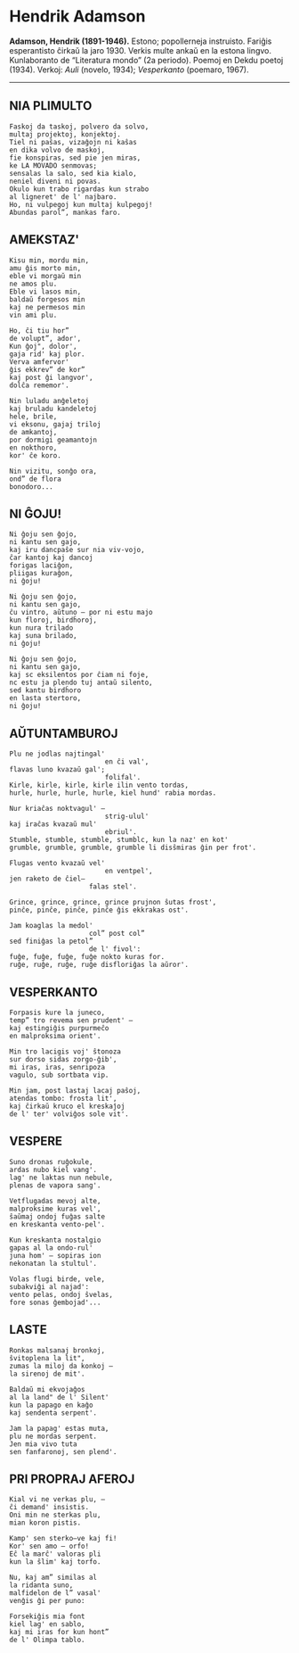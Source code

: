 # Hendrik Adamson
**Adamson, Hendrik (1891-1946).** Estono; popollerneja instruisto. Fariĝis esperantisto ĉirkaŭ la jaro 1930. Verkis multe ankaŭ en la estona lingvo. Kunlaboranto de “Literatura mondo” (2a periodo). Poemoj en Dekdu poetoj (1934). Verkoj: *Auli* (novelo, 1934); *Vesperkanto* (poemaro, 1967).

---
## NIA PLIMULTO

    Faskoj da taskoj, polvero da solvo,
    multaj projektoj, konjektoj.
    Tiel ni paŝas, vizaĝojn ni kaŝas
    en dika volvo de maskoj,
    fie konspiras, sed pie jen miras,
    ke LA MOVADO senmovas;
    sensalas la salo, sed kia kialo,
    neniel diveni ni povas.
    Okulo kun trabo rigardas kun strabo
    al ligneret' de l' najbaro.
    Ho, ni vulpegoj kun multaj kulpegoj!
    Abundas parol”, mankas faro.

## AMEKSTAZ'

    Kisu min, mordu min,
    amu ĝis morto min,
    eble vi morgaŭ min
    ne amos plu.
    Eble vi lasos min,
    baldaŭ forgesos min
    kaj ne permesos min
    vin ami plu.

    Ho, ĉi tiu hor”
    de volupt”, ador',
    Kun ĝoj", dolor',
    gaja rid' kaj plor.
    Verva amfervor'
    ĝis ekkrev” de kor”
    kaj post ĝi langvor',
    dolĉa rememor'.

    Nin luladu anĝeletoj
    kaj bruladu kandeletoj
    hele, brile,
    vi eksonu, gajaj triloj
    de amkantoj,
    por dormigi geamantojn
    en nokthoro,
    kor' ĉe koro.

    Nin vizitu, sonĝo ora,
    ond” de flora
    bonodoro...

## NI ĜOJU!

    Ni ĝoju sen ĝojo,
    ni kantu sen gajo,
    kaj iru dancpaŝe sur nia viv-vojo,
    ĉar kantoj kaj dancoj
    forigas laciĝon,
    pliigas kuraĝon,
    ni ĝoju!

    Ni ĝoju sen ĝojo,
    ni kantu sen gajo,
    ĉu vintro, aŭtuno — por ni estu majo
    kun floroj, birdĥoroj,
    kun nura trilado
    kaj suna brilado,
    ni ĝoju!

    Ni ĝoju sen ĝojo,
    ni kantu sen gajo,
    kaj sc eksilentos por ĉiam ni foje,
    nc estu ja plendo tuj antaŭ silento,
    sed kantu birdĥoro
    en lasta stertoro,
    ni ĝoju!

## AŬTUNTAMBUROJ

    Plu ne jodlas najtingal'
                            en ĉi val',
    flavas luno kvazaŭ gal';
                            folifal'.
    Kirle, kirle, kirle, kirle ilin vento tordas,
    hurle, hurle, hurle, hurle, kiel hund' rabia mordas.

    Nur kriaĉas noktvagul' —
                            strig-ulul'
    kaj iraĉas kvazaŭ mul'
                            ebriul'.
    Stumble, stumble, stumble, stumblc, kun la naz' en kot'
    grumble, grumble, grumble, grumble li disŝmiras ĝin per frot'.

    Flugas vento kvazaŭ vel'
                            en ventpel',
    jen raketo de ĉiel—
                        falas stel'.

    Grince, grince, grince, grince prujnon ŝutas frost',
    pinĉe, pinĉe, pinĉe, pinĉe ĝis ekkrakas ost'.

    Jam koaglas la medol'
                        col” post col”
    sed finiĝas la petol”
                        de l' fivol':
    fuĝe, fuĝe, fuĝe, fuĝe nokto kuras for.
    ruĝe, ruĝe, ruĝe, ruĝe disfloriĝas la aŭror'.

## VESPERKANTO

    Forpasis kure la juneco,
    temp” tro revema sen prudent' —
    kaj estingiĝis purpurmeĉo
    en malproksima orient'.

    Min tro lacigis voj' ŝtonoza
    sur dorso sidas zorgo-ĝib',
    mi iras, iras, senripoza
    vagulo, sub sortbata vip.

    Min jam, post lastaj lacaj paŝoj,
    atendas tombo: frosta lit',
    kaj ĉirkaŭ kruco el kreskaĵoj
    de l' ter' volviĝos sole vit'.

## VESPERE

    Suno dronas ruĝokule,
    ardas nubo kiel vang'.
    lag' ne laktas nun nebule,
    plenas de vapora sang'.

    Vetflugadas mevoj alte,
    malproksime kuras vel',
    ŝaŭmaj ondoj fuĝas salte
    en kreskanta vento-pel'.

    Kun kreskanta nostalgio
    gapas al la ondo-rul'
    juna hom' — sopiras ion
    nekonatan la stultul'.

    Volas flugi birde, vele,
    subakviĝi al najad':
    vento pelas, ondoj ŝvelas,
    fore sonas ĝembojad'...

## LASTE

    Ronkas malsanaj bronkoj,
    ŝvitoplena la lit",
    zumas la miloj da konkoj —
    la sirenoj de mit'.

    Baldaŭ mi ekvojaĝos
    al la land" de l' Silent'
    kun la papago en kaĝo
    kaj sendenta serpent'.

    Jam la papag' estas muta,
    plu ne mordas serpent.
    Jen mia vivo tuta
    sen fanfaronoj, sen plend'.

 

## PRI PROPRAJ AFEROJ

    Kial vi ne verkas plu, —
    ĉi demand' insistis.
    Oni min ne sterkas plu,
    mian koron pistis.

    Kamp' sen sterko—ve kaj fi!
    Kor' sen amo — orfo!
    Eĉ la marĉ' valoras pli
    kun la ŝlim' kaj torfo.

    Nu, kaj am” similas al
    la ridanta suno,
    malfidelon de l” vasal'
    venĝis ĝi per puno:

    Forsekiĝis mia font
    kiel lag' en sablo,
    kaj mi iras for kun hont”
    de l' Olimpa tablo.
